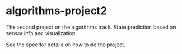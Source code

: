 # algorithms-project2
The second project on the algorithms track. State prediction based on sensor info and visualization

See the spec for details on how to do the project.
